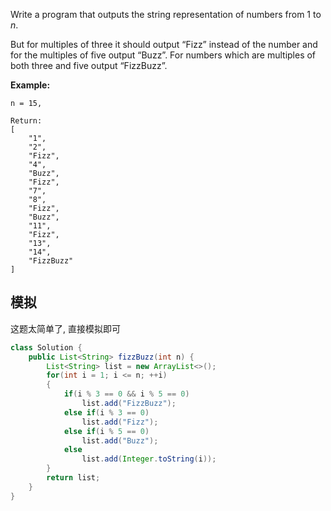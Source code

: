 Write a program that outputs the string representation of numbers from 1 to *n*.

But for multiples of three it should output “Fizz” instead of the number and for the multiples of five output “Buzz”. For numbers which are multiples of both three and five output “FizzBuzz”.

**Example:**

```
n = 15,

Return:
[
    "1",
    "2",
    "Fizz",
    "4",
    "Buzz",
    "Fizz",
    "7",
    "8",
    "Fizz",
    "Buzz",
    "11",
    "Fizz",
    "13",
    "14",
    "FizzBuzz"
]
```

## 模拟

这题太简单了, 直接模拟即可

```java
class Solution {
    public List<String> fizzBuzz(int n) {
        List<String> list = new ArrayList<>();
        for(int i = 1; i <= n; ++i)
        {
            if(i % 3 == 0 && i % 5 == 0)
                list.add("FizzBuzz");
            else if(i % 3 == 0)
                list.add("Fizz");
            else if(i % 5 == 0)
                list.add("Buzz");
            else
                list.add(Integer.toString(i));
        }
        return list;
    }
}
```

